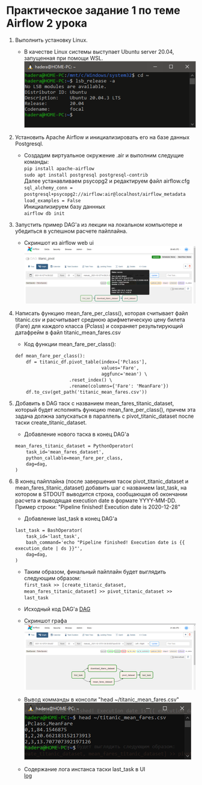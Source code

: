 # Практическое задание 1 по теме Airflow 2 урока

1. Выполнить установку Linux.

    * В качестве Linux системы выступает Ubuntu server 20.04, запущенная при помощи WSL.  
    ![sample text](img/hw_1/linux.PNG)  

1. Установить Apache Airflow и инициализировать его на базе данных Postgresql.

    * Создадим виртуальное окружение .air и выполним следущие команды:  
    `pip install apache-airflow`  
    `sudo apt install postgresql postgresql-contrib`  
    Далее устанавливаем psycopg2 и редактируем файл airflow.cfg  
    `sql_alchemy_conn = postgresql+psycopg2://airflow:air@localhost/airflow_metadata`  
    `load_examples = False`  
    Инициализируем базу даннных  
    `airflow db init`  

1. Запустить пример DAG'а из лекции на локальном компьютере и убедиться в успешном расчете пайплайна.

    * Скриншот из airflow web ui  
    ![sample text](img/hw_1/test_dag.PNG) 

1. Написать функцию mean_fare_per_class(), которая считывает файл titanic.csv и расчитывает среднюю арифметическую цену билета (Fare) для каждого класса (Pclass) и сохраняет результирующий датафрейм в файл titanic_mean_fares.csv

    * Код функции mean_fare_per_class():  
    ```
    def mean_fare_per_class():
        df = titanic_df.pivot_table(index=['Pclass'],
                                    values='Fare',
                                    aggfunc='mean') \
                        .reset_index() \
                        .rename(columns={'Fare': 'MeanFare'})
        df.to_csv(get_path('titanic_mean_fares.csv'))
    ```

1. Добавить в DAG таск с названием mean_fares_titanic_dataset, который будет исполнять функцию mean_fare_per_class(), причем эта задача должна запускаться в параллель с pivot_titanic_dataset после таски create_titanic_dataset.

    * Добавление нового таска в конец DAG'a  
    ```
    mean_fares_titanic_dataset = PythonOperator(
        task_id='mean_fares_dataset',
        python_callable=mean_fare_per_class,
        dag=dag,
    )
    ```

1. В конец пайплайна (после завершения тасок pivot_titanic_dataset и mean_fares_titanic_dataset) добавить шаг с названием last_task, на котором в STDOUT выводится строка, сообщающая об окончании расчета и выводящая execution date в формате YYYY-MM-DD. Пример строки: "Pipeline finished! Execution date is 2020-12-28"

    * Добавление last_task в конец DAG'a  
    ```
    last_task = BashOperator(
        task_id='last_task',
        bash_command='echo "Pipeline finished! Execution date is {{ execution_date | ds }}"',
        dag=dag,
    )
    ```

    * Таким образом, финальный пайплайн будет выглядить следующим образом:  
    `first_task >> [create_titanic_dataset, mean_fares_titanic_dataset] >> pivot_titanic_dataset >> last_task`  

    * Исходный код DAG'a [DAG](https://github.com/techhadera/dwh-reboot/airflow/dags/dag_1.py)  

    * Скриншот графа  
    ![sample text](img/hw_1/graph.PNG)  

    * Вывод комманды в консоли "head ~/titanic_mean_fares.csv"  
    ![sample text](img/hw_1/head.PNG)  

    * Cодержание лога инстанса таски last_task в UI  
    [log](https://github.com/techhadera/dwh-reboot/airflow/logs/hw_1/last_task.log)
